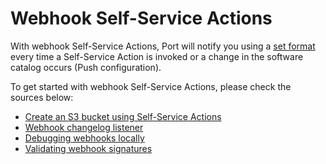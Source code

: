 # Webhook Self-Service Actions

With webhook Self-Service Actions, Port will notify you using a [set format](../port-execution-architecture/port-execution-webhook.md) every time a Self-Service Action is invoked or a change in the software catalog occurs (Push configuration).

To get started with webhook Self-Service Actions, please check the sources below:

- [Create an S3 bucket using Self-Service Actions](./s3-using-webhook.md)
- [Webhook changelog listener](./changelog-listener.md)
- [Debugging webhooks locally](./local-debugging-webhook.md)
- [Validating webhook signatures](./signature-verification.md)
